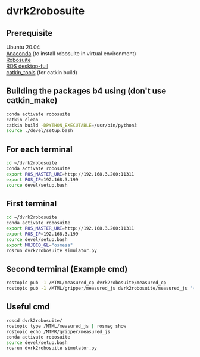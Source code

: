 # dvrk2robosuite

## Prerequisite
Ubuntu 20.04  
[Anaconda](https://docs.anaconda.com/free/anaconda/install/linux/) (to install robosuite in virtual environment)  
[Robosuite](https://robosuite.ai/docs/installation.html)  
[ROS desktop-full](http://wiki.ros.org/noetic/Installation/Ubuntu)  
[catkin_tools](https://catkin-tools.readthedocs.io/en/latest/installing.html) (for catkin build)  

## Building the packages b4 using (don't use catkin_make)
```bash
conda activate robosuite  
catkin clean
catkin build -DPYTHON_EXECUTABLE=/usr/bin/python3  
source ./devel/setup.bash  
```

## For each terminal  
```bash
cd ~/dvrk2robosuite
conda activate robosuite  
export ROS_MASTER_URI=http://192.168.3.200:11311  
export ROS_IP=192.168.3.199  
source devel/setup.bash  
```

## First terminal  
```bash
cd ~/dvrk2robosuite
conda activate robosuite  
export ROS_MASTER_URI=http://192.168.3.200:11311  
export ROS_IP=192.168.3.199  
source devel/setup.bash  
export MUJOCO_GL="osmesa"
rosrun dvrk2robosuite simulator.py  
```

## Second terminal (Example cmd)
```bash
rostopic pub -1 /MTML/measured_cp dvrk2robosuite/measured_cp
rostopic pub -1 /MTML/gripper/measured_js dvrk2robosuite/measured_js '{position: [0.0], velocity: [0.0]}'  
```

## Useful cmd
```bash
roscd dvrk2robosuite/   
rostopic type /MTML/measured_js | rosmsg show
rostopic echo /MTMR/gripper/measured_js
conda activate robosuite  
source devel/setup.bash  
rosrun dvrk2robosuite simulator.py  
```